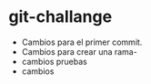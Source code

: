# git-challange
* Cambios para el primer commit. 
* Cambios para crear una rama-
* cambios pruebas
* cambios